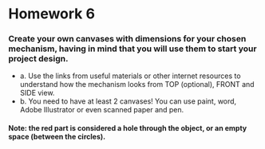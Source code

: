 # Homework 6

### Create your own canvases with dimensions for your chosen mechanism, having in mind that you will use them to start your project design.

* a. Use the links from useful materials or other internet resources to understand how the mechanism looks from TOP (optional), FRONT and SIDE view.
* b. You need to have at least 2 canvases! You can use paint, word, Adobe Illustrator or even scanned paper and pen.

#### Note: the red part is considered a hole through the object, or an empty space (between the circles).
